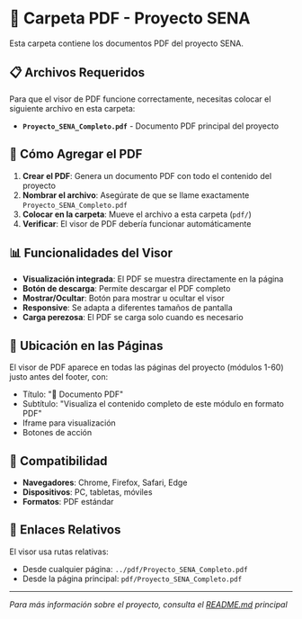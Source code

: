 # 📄 Carpeta PDF - Proyecto SENA

Esta carpeta contiene los documentos PDF del proyecto SENA.

## 📋 Archivos Requeridos

Para que el visor de PDF funcione correctamente, necesitas colocar el siguiente archivo en esta carpeta:

- **`Proyecto_SENA_Completo.pdf`** - Documento PDF principal del proyecto

## 🔧 Cómo Agregar el PDF

1. **Crear el PDF**: Genera un documento PDF con todo el contenido del proyecto
2. **Nombrar el archivo**: Asegúrate de que se llame exactamente `Proyecto_SENA_Completo.pdf`
3. **Colocar en la carpeta**: Mueve el archivo a esta carpeta (`pdf/`)
4. **Verificar**: El visor de PDF debería funcionar automáticamente

## 📊 Funcionalidades del Visor

- **Visualización integrada**: El PDF se muestra directamente en la página
- **Botón de descarga**: Permite descargar el PDF completo
- **Mostrar/Ocultar**: Botón para mostrar u ocultar el visor
- **Responsive**: Se adapta a diferentes tamaños de pantalla
- **Carga perezosa**: El PDF se carga solo cuando es necesario

## 🎯 Ubicación en las Páginas

El visor de PDF aparece en todas las páginas del proyecto (módulos 1-60) justo antes del footer, con:

- Título: "📄 Documento PDF"
- Subtítulo: "Visualiza el contenido completo de este módulo en formato PDF"
- Iframe para visualización
- Botones de acción

## 📱 Compatibilidad

- **Navegadores**: Chrome, Firefox, Safari, Edge
- **Dispositivos**: PC, tabletas, móviles
- **Formatos**: PDF estándar

## 🔗 Enlaces Relativos

El visor usa rutas relativas:
- Desde cualquier página: `../pdf/Proyecto_SENA_Completo.pdf`
- Desde la página principal: `pdf/Proyecto_SENA_Completo.pdf`

---

*Para más información sobre el proyecto, consulta el [README.md](../README.md) principal*
